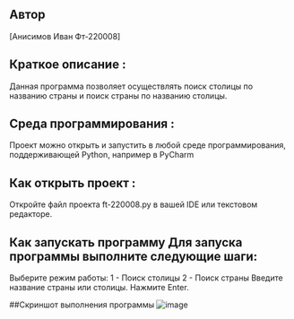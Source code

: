 ## Автор 
[Анисимов Иван Фт-220008]

## Краткое описание :
Данная программа позволяет осуществлять поиск столицы по названию страны и поиск страны по названию столицы.

## Среда программирования : 
Проект можно открыть и запустить в любой среде программирования, поддерживающей Python, например в PyCharm

## Как открыть проект : 
Откройте файл проекта ft-220008.py в вашей IDE или текстовом редакторе.

## Как запускать программу Для запуска программы выполните следующие шаги:
Выберите режим работы:
1 - Поиск столицы
2 - Поиск страны
Введите название страны или столицы.
Нажмите Enter.

##Скриншот выполнения программы 
![image](https://github.com/Vancheres/Laba-11/assets/146539395/486ff2d1-79b1-411a-83d9-2305b464f08c)
